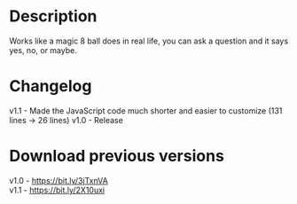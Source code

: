 # Description
Works like a magic 8 ball does in real life, you can ask a question and it says yes, no, or maybe.

# Changelog
v1.1 - Made the JavaScript code much shorter and easier to customize (131 lines -> 26 lines)
v1.0 - Release

# Download previous versions
v1.0 - https://bit.ly/3jTxnVA<br>
v1.1 - https://bit.ly/2X10uxi<br>
